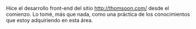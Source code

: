 Hice el desarrollo front-end del sitio http://thomsoon.com/ desde el comienzo. 
Lo tomé, más que nada, como una práctica de los conocimientos que estoy adquiriendo en esta área.
